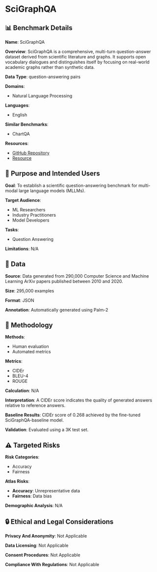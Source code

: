 # SciGraphQA

## 📊 Benchmark Details

**Name**: SciGraphQA

**Overview**: SciGraphQA is a comprehensive, multi-turn question-answer dataset derived from scientific literature and graphs. It supports open vocabulary dialogues and distinguishes itself by focusing on real-world academic graphs rather than synthetic data.

**Data Type**: question-answering pairs

**Domains**:
- Natural Language Processing

**Languages**:
- English

**Similar Benchmarks**:
- ChartQA

**Resources**:
- [GitHub Repository](https://github.com/user/repo)
- [Resource](https://huggingface.co/datasets/scigraphqa)

## 🎯 Purpose and Intended Users

**Goal**: To establish a scientific question-answering benchmark for multi-modal large language models (MLLMs).

**Target Audience**:
- ML Researchers
- Industry Practitioners
- Model Developers

**Tasks**:
- Question Answering

**Limitations**: N/A

## 💾 Data

**Source**: Data generated from 290,000 Computer Science and Machine Learning ArXiv papers published between 2010 and 2020.

**Size**: 295,000 examples

**Format**: JSON

**Annotation**: Automatically generated using Palm-2

## 🔬 Methodology

**Methods**:
- Human evaluation
- Automated metrics

**Metrics**:
- CIDEr
- BLEU-4
- ROUGE

**Calculation**: N/A

**Interpretation**: A CIDEr score indicates the quality of generated answers relative to reference answers.

**Baseline Results**: CIDEr score of 0.268 achieved by the fine-tuned SciGraphQA-baseline model.

**Validation**: Evaluated using a 3K test set.

## ⚠️ Targeted Risks

**Risk Categories**:
- Accuracy
- Fairness

**Atlas Risks**:
- **Accuracy**: Unrepresentative data
- **Fairness**: Data bias

**Demographic Analysis**: N/A

## 🔒 Ethical and Legal Considerations

**Privacy And Anonymity**: Not Applicable

**Data Licensing**: Not Applicable

**Consent Procedures**: Not Applicable

**Compliance With Regulations**: Not Applicable
